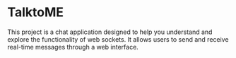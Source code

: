 # TalktoME

This project is a chat application designed to help you understand and explore the functionality of web sockets. It allows users to send and receive real-time messages through a web interface.
